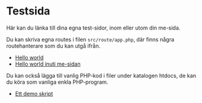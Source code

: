 Testsida
===========================

Här kan du länka till dina egna test-sidor, inom eller utom din me-sida.

Du kan skriva egna routes i filen <code>src/route/app.php</code>, där finns några routehanterare som du kan utgå ifrån.

* [Hello world](lek/hello-world)
* [Hello world inuti me-sidan](lek/hello-world-wrap)

Du kan också lägga till vanlig PHP-kod i filer under katalogen htdocs, de kan du köra som vanliga enkla PHP-program.

* [Ett demo skript](demo/demo.php)
